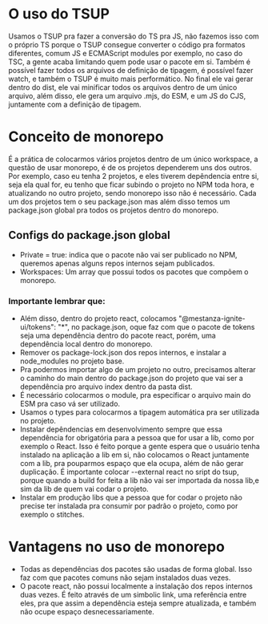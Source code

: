 # O uso do TSUP

Usamos o TSUP pra fazer a conversão do TS pra JS, não fazemos isso com o próprio TS porque o TSUP consegue converter o código pra formatos diferentes, comum JS e ECMAScript modules por exemplo, no caso do TSC, a gente acaba limitando quem pode usar o pacote em si. Também é possível fazer todos os arquivos de definição de tipagem, é possível fazer watch, e também o TSUP é muito mais performático. No final ele vai gerar dentro do dist, ele vai minificar todos os arquivos dentro de um único arquivo, além disso, ele gera um arquivo .mjs, do ESM, e um JS do CJS, juntamente com a definição de tipagem.

# Conceito de monorepo
É a prática de colocarmos vários projetos dentro de um único workspace, a questão de usar monorepo, é de os projetos dependerem uns dos outros. Por exemplo, caso eu tenha 2 projetos, e eles tiverem depêndencia entre si, seja ela qual for, eu tenho que ficar subindo o projeto no NPM toda hora, e atualizando no outro projeto, sendo monorepo isso não é necessário. Cada um dos projetos tem o seu package.json mas além disso temos um package.json global pra todos os projetos dentro do monorepo.

## Configs do package.json global
- Private = true: indica que o pacote não vai ser publicado no NPM, queremos apenas alguns repos internos sejam publicados.
- Workspaces: Um array que possui todos os pacotes que compõem o monorepo.

### Importante lembrar que:
- Além disso, dentro do projeto react, colocamos "@mestanza-ignite-ui/tokens": "*", no package.json, oque faz com que o pacote de tokens seja uma dependência dentro do pacote react, porém, uma dependência local dentro do monorepo.
- Remover os package-lock.json dos repos internos, e instalar a node_modules no projeto base.
- Pra podermos importar algo de um projeto no outro, precisamos alterar o caminho do main dentro do package.json do projeto que vai ser a dependência pro arquivo index dentro da pasta dist.
- É necessário colocarmos o module, pra especificar o arquivo main do ESM pra caso vá ser utilizado.
- Usamos o types para colocarmos a tipagem automática pra ser utilizada no projeto.
- Instalar depêndencias em desenvolvimento sempre que essa dependência for obrigatória para a pessoa que for usar a lib, como por exemplo o React. Isso é feito porque a gente espera que o usuário tenha instalado na aplicação a lib em si, não colocamos o React juntamente com a lib, pra pouparmos espaço que ela ocupa, além de não gerar duplicação. É importante colocar --external react no sript do tsup, porque quando a build for feita a lib não vai ser importada da nossa lib,e sim da lib de quem vai codar o projeto.
- Instalar em produção libs que a pessoa que for codar o projeto não precise ter instalada pra consumir por padrão o projeto, como por exemplo o stitches.

# Vantagens no uso de monorepo
- Todas as dependências dos pacotes são usadas de forma global. Isso faz com que pacotes comuns não sejam instalados duas vezes.
- O pacote react, não possui localmente a instalação dos repos internos duas vezes. É feito através de um simbolic link, uma referência entre eles, pra que assim a dependência esteja sempre atualizada, e também não ocupe espaço desnecessariamente.
